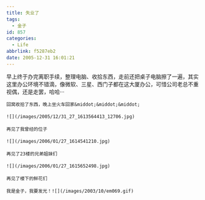 ```yaml
---
title: 失业了
tags:
  - 金子
id: 857
categories:
  - Life
abbrlink: f5287eb2
date: 2005-12-31 16:01:21
---
```


早上终于办完离职手续，整理电脑、收拾东西，走前还把桌子电脑擦了一遍，其实这里办公环境不错滴，像微软、三星、西门子都在这大厦办公，可惜公司老总不重视偶，还是走罢，哈哈&middot;&middot;&middot;

	回窝收拾了东西，晚上坐火车回家&middot;&middot;&middot;

	![](/images/2005/12/31_27_1613564413_12706.jpg)

	再见了我曾经的位子

	![](/images/2006/01/27_1614541210.jpg)

	再见了23楼的兄弟姐妹们

	![](/images/2006/01/27_1615652498.jpg)

	再见了楼下的鲜花们

	我是金子，我要发光！![](/images/2003/10/em069.gif)